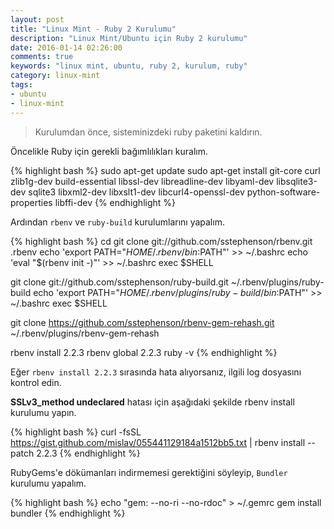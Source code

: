 ```yaml
---
layout: post
title: "Linux Mint - Ruby 2 Kurulumu"
description: "Linux Mint/Ubuntu için Ruby 2 kurulumu"
date: 2016-01-14 02:26:00
comments: true
keywords: "linux mint, ubuntu, ruby 2, kurulum, ruby"
category: linux-mint
tags:
- ubuntu
- linux-mint
---
```


> Kurulumdan önce, sisteminizdeki ruby paketini kaldırın.

Öncelikle Ruby için gerekli bağımlılıkları kuralım.

{% highlight bash %}
sudo apt-get update
sudo apt-get install git-core curl zlib1g-dev build-essential libssl-dev libreadline-dev libyaml-dev libsqlite3-dev sqlite3 libxml2-dev libxslt1-dev libcurl4-openssl-dev python-software-properties libffi-dev
{% endhighlight %}

Ardından `rbenv` ve `ruby-build` kurulumlarını yapalım.

{% highlight bash %}
cd
git clone git://github.com/sstephenson/rbenv.git .rbenv
echo 'export PATH="$HOME/.rbenv/bin:$PATH"' >> ~/.bashrc
echo 'eval "$(rbenv init -)"' >> ~/.bashrc
exec $SHELL

git clone git://github.com/sstephenson/ruby-build.git ~/.rbenv/plugins/ruby-build
echo 'export PATH="$HOME/.rbenv/plugins/ruby-build/bin:$PATH"' >> ~/.bashrc
exec $SHELL

git clone https://github.com/sstephenson/rbenv-gem-rehash.git ~/.rbenv/plugins/rbenv-gem-rehash

rbenv install 2.2.3
rbenv global 2.2.3
ruby -v
{% endhighlight %}

Eğer `rbenv install 2.2.3` sırasında hata alıyorsanız, ilgili log dosyasını kontrol edin.

**SSLv3_method undeclared** hatası için aşağıdaki şekilde rbenv install kurulumu yapın.

{% highlight bash %}
curl -fsSL https://gist.github.com/mislav/055441129184a1512bb5.txt | rbenv install --patch 2.2.3
{% endhighlight %}

RubyGems'e dökümanları indirmemesi gerektiğini söyleyip, `Bundler` kurulumu yapalım.

{% highlight bash %}
echo "gem: --no-ri --no-rdoc" > ~/.gemrc
gem install bundler
{% endhighlight %}
